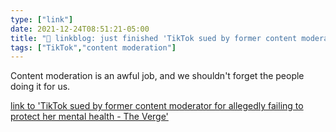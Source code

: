 ```yaml
---
type: ["link"]
date: 2021-12-24T08:51:21-05:00
title: "🔗 linkblog: just finished 'TikTok sued by former content moderator for allegedly failing to protect her mental health - The Verge'"
tags: ["TikTok","content moderation"]
---
```

Content moderation is an awful job, and we shouldn't forget the people doing it for us.
 
[link to 'TikTok sued by former content moderator for allegedly failing to protect her mental health - The Verge'](https://www.theverge.com/2021/12/24/22852817/tiktok-content-moderation-lawsuit-candie-frazier)
